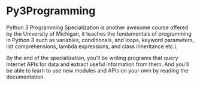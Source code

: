# Py3Programming
Python 3 Programming Specialization
is another awesome course offered by the University of Michigan, it teaches the fundamentals of programming in Python 3 
such as variables, conditionals, and loops, keyword parameters, list comprehensions, lambda expressions, and class inheritance etc.\

By the end of the specialization, you’ll be writing programs that query Internet APIs for data and extract useful information from them.  And you’ll be able to learn to use new modules and APIs on your own by reading the documentation.
